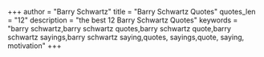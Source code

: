 +++
author = "Barry Schwartz"
title = "Barry Schwartz Quotes"
quotes_len = "12"
description = "the best 12 Barry Schwartz Quotes"
keywords = "barry schwartz,barry schwartz quotes,barry schwartz quote,barry schwartz sayings,barry schwartz saying,quotes, sayings,quote, saying, motivation"
+++
